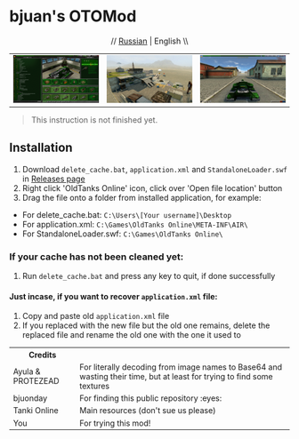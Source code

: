 # bjuan's OTOMod
<p align="center" width="100%">// <a href="//github.com/bjuonday/otgithub/blob/main/README_rus.md">Russian</a> | English \\</p>

<table>
<tr>
<td>
<a href="//raw.githubusercontent.com/bjuonday/otgithub/refs/heads/main/webassets/img/7nYw1sf.png">
<img src="https://raw.githubusercontent.com/bjuonday/otgithub/refs/heads/main/webassets/img/7nYw1sf.png">
</a>
</td>
<td>
<a href="//raw.githubusercontent.com/bjuonday/otgithub/refs/heads/main/webassets/img/eEWSuJK.jpg">
<img src="https://raw.githubusercontent.com/bjuonday/otgithub/refs/heads/main/webassets/img/eEWSuJK.jpg">
</a>
</td>
<td>
<a href="//raw.githubusercontent.com/bjuonday/otgithub/refs/heads/main/webassets/img/87rM4IO.jpg">
<img src="https://raw.githubusercontent.com/bjuonday/otgithub/refs/heads/main/webassets/img/87rM4IO.jpg">
</a>
</td>
</tr>
</table>

> This instruction is not finished yet.

## Installation
1. Download ``delete_cache.bat``, ``application.xml`` and ``StandaloneLoader.swf`` in <a href="//github.com/bjuonday/otgithub/releases/tag/app">Releases page</a>
2. Right click 'OldTanks Online' icon, click over 'Open file location' button
3. Drag the file onto a folder from installed application, for example:
- For delete_cache.bat: ``C:\Users\[Your username]\Desktop``
- For application.xml: ``C:\Games\OldTanks Online\META-INF\AIR\``
- For StandaloneLoader.swf: ``C:\Games\OldTanks Online\``

### If your cache has not been cleaned yet:
1. Run ``delete_cache.bat`` and press any key to quit, if done successfully

#### Just incase, if you want to recover ``application.xml`` file:
1. Copy and paste old ``application.xml`` file
2. If you replaced with the new file but the old one remains, delete the replaced file and rename the old one with the one it used to

<markdown-accessiblity-table data-catalyst=""><table>
<tr>
<th>Credits</th>
</tr>
<tr>
<td>
Ayula & PROTEZEAD
</td>
<td>
For literally decoding from image names to Base64 and wasting their time, but at least for trying to find some textures
</td>
</tr>
<tr>
<td>
bjuonday
</td>
<td>
For finding this public repository :eyes:
</td>
</tr>
<tr>
<td>
Tanki Online
</td>
<td>
Main resources (don't sue us please)
</td>
</tr>
<tr>
<td>
You
</td>
<td>
For trying this mod!
</td>
</tr>
</table></markdown-accessiblity-table>
